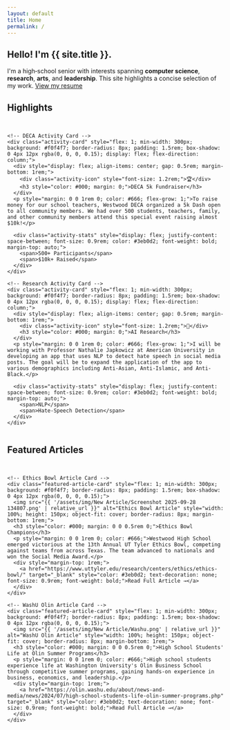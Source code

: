 ```yaml
---
layout: default
title: Home
permalink: /
---
```


<section class="hero">
  <div class="intro">
    <h1>Hello! I'm {{ site.title }}.</h1>
    <p>I'm a high‑school senior with interests spanning <strong>computer science</strong>, <strong>research</strong>, <strong>arts</strong>, and <strong>leadership</strong>. This site highlights a concise selection of my work. <a href="{{ '/resume/' | relative_url }}">View my resume</a></p>
  </div>
</section>

<section class="section">
  <h2>Highlights</h2>
  
  <!-- Activity Cards Section -->
  <div class="activity-cards-container" style="display: flex; gap: 1rem; margin-top: 2rem; flex-wrap: wrap;">
    
    <!-- DECA Activity Card -->
    <div class="activity-card" style="flex: 1; min-width: 300px; background: #f0f4f7; border-radius: 8px; padding: 1.5rem; box-shadow: 0 4px 12px rgba(0, 0, 0, 0.15); display: flex; flex-direction: column;">
      <div style="display: flex; align-items: center; gap: 0.5rem; margin-bottom: 1rem;">
        <div class="activity-icon" style="font-size: 1.2rem;">🏆</div>
        <h3 style="color: #000; margin: 0;">DECA 5k Fundraiser</h3>
      </div>
      <p style="margin: 0 0 1rem 0; color: #666; flex-grow: 1;">To raise money for our school teachers, Westwood DECA organized a 5k Dash open to all community members. We had over 500 students, teachers, family, and other community members attend this special event raising almost $10k!</p>
      
      <div class="activity-stats" style="display: flex; justify-content: space-between; font-size: 0.9rem; color: #3eb0d2; font-weight: bold; margin-top: auto;">
        <span>500+ Participants</span>
        <span>$10k+ Raised</span>
      </div>
    </div>

    <!-- Research Activity Card -->
    <div class="activity-card" style="flex: 1; min-width: 300px; background: #f0f4f7; border-radius: 8px; padding: 1.5rem; box-shadow: 0 4px 12px rgba(0, 0, 0, 0.15); display: flex; flex-direction: column;">
      <div style="display: flex; align-items: center; gap: 0.5rem; margin-bottom: 1rem;">
        <div class="activity-icon" style="font-size: 1.2rem;">🔬</div>
        <h3 style="color: #000; margin: 0;">AI Research</h3>
      </div>
      <p style="margin: 0 0 1rem 0; color: #666; flex-grow: 1;">I will be working with Professor Nathalie Japkowicz at American University in developing an app that uses NLP to detect hate speech in social media posts. The goal will be to expand the application of the app to various demographics including Anti-Asian, Anti-Islamic, and Anti-Black.</p>
      
      <div class="activity-stats" style="display: flex; justify-content: space-between; font-size: 0.9rem; color: #3eb0d2; font-weight: bold; margin-top: auto;">
        <span>NLP</span>
        <span>Hate-Speech Detection</span>
      </div>
    </div>

  </div>
</section>

<section class="section">
  <h2>Featured Articles</h2>
  
  <!-- Featured Articles Cards -->
  <div class="featured-articles-container" style="display: flex; gap: 1rem; margin-top: 2rem; flex-wrap: wrap;">
    
    <!-- Ethics Bowl Article Card -->
    <div class="featured-article-card" style="flex: 1; min-width: 300px; background: #f0f4f7; border-radius: 8px; padding: 1.5rem; box-shadow: 0 4px 12px rgba(0, 0, 0, 0.15);">
      <img src="{{ '/assets/img/New Article/Screenshot 2025-09-28 134807.png' | relative_url }}" alt="Ethics Bowl Article" style="width: 100%; height: 150px; object-fit: cover; border-radius: 8px; margin-bottom: 1rem;">
      <h3 style="color: #000; margin: 0 0 0.5rem 0;">Ethics Bowl Champions</h3>
      <p style="margin: 0 0 1rem 0; color: #666;">Westwood High School emerged victorious at the 13th Annual UT Tyler Ethics Bowl, competing against teams from across Texas. The team advanced to nationals and won the Social Media Award.</p>
      <div style="margin-top: 1rem;">
        <a href="https://www.uttyler.edu/research/centers/ethics/ethics-bowl/" target="_blank" style="color: #3eb0d2; text-decoration: none; font-size: 0.9rem; font-weight: bold;">Read Full Article →</a>
      </div>
    </div>

    <!-- WashU Olin Article Card -->
    <div class="featured-article-card" style="flex: 1; min-width: 300px; background: #f0f4f7; border-radius: 8px; padding: 1.5rem; box-shadow: 0 4px 12px rgba(0, 0, 0, 0.15);">
      <img src="{{ '/assets/img/New Article/Washu.png' | relative_url }}" alt="WashU Olin Article" style="width: 100%; height: 150px; object-fit: cover; border-radius: 8px; margin-bottom: 1rem;">
      <h3 style="color: #000; margin: 0 0 0.5rem 0;">High School Students' Life at Olin Summer Programs</h3>
      <p style="margin: 0 0 1rem 0; color: #666;">High school students experience life at Washington University's Olin Business School through competitive summer programs, gaining hands-on experience in business, economics, and leadership.</p>
      <div style="margin-top: 1rem;">
        <a href="https://olin.washu.edu/about/news-and-media/news/2024/07/high-school-students-life-olin-summer-programs.php" target="_blank" style="color: #3eb0d2; text-decoration: none; font-size: 0.9rem; font-weight: bold;">Read Full Article →</a>
      </div>
    </div>

    
  </div>
</section>
